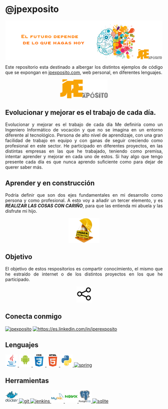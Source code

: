<div align="justify">

# @jpexposito

<img align="center" src="imagen/fondo-github.png" alt="Repositorio @jpexposito">

Este repositorio esta destinado a albergar los distintos ejemplos de código que se expongan en [jpexposito.com](https://jpexposito.com/), web personal, en diferentes lenguajes.

<div align="center">
   <a href="https://jpexposito.com">
    <img src="imagen/logo-web-nar-ap.png" width="30%" height="30%" alt="@jpexposito web personal">
   </a>
</div>

## Evolucionar y mejorar es el trabajo de cada día.
Evolucionar y mejorar es el trabajo de cada día
Me definiría como un Ingeniero Informático de vocación y que no se imagina en un entorno diferente al tecnológico. Persona de alto nivel de aprendizaje, con una gran facilidad de trabajo en equipo y con ganas de seguir creciendo como profesional en este sector. He participado en diferentes proyectos, en las distintas empresas en las que he trabajado, teniendo como premisa, intentar aprender y mejorar en cada uno de estos. Si hay algo que tengo presente cada día es que nunca aprendo suficiente como para dejar de querer saber más.
## Aprender y en construcción
Podría definir que son dos ejes fundamentales en mi desarrollo como persona y como profesional. A esto voy a añadir un tercer elemento, y es  ***REALIZAR LAS COSAS CON CARIÑO***, para que las entienda mi abuela y las disfrute mi hijo.

<div align="center">
    <img src="imagen/construccion.png" width="20%" height="20%"alt="@jpexposito en construccion">
    </br>
</div>

## Objetivo
El objetivo de estos respositorios es compartir conocimiento, el mismo que he estraído de internet o de los distintos proyectos en los que he participado.

<div align="center">
    <img src="imagen/compartir.png" width="10%" height="10%"alt="@jpexposito compartir">
    </br>
</div>


## Conecta conmigo

<p align="left">
  <a href="https://twitter.com/jpexposito" target="blank"><img align="center" src="https://raw.githubusercontent.com/rahuldkjain/github-profile-readme-generator/master/src/images/icons/Social/twitter.svg" alt="jpexposito" height="30" width="40" /></a>
  <a href="https://linkedin.com/in/https://es.linkedin.com/in/jperexposito" target="blank"><img align="center" src="https://raw.githubusercontent.com/rahuldkjain/github-profile-readme-generator/master/src/images/icons/Social/linked-in-alt.svg" alt="https://es.linkedin.com/in/jperexposito" height="30" width="40" /></a>
</p>   

## Lenguajes

  <p align"left>
    <a href="https://www.java.com" target="_blank"> <img src="https://raw.githubusercontent.com/devicons/devicon/master/icons/java/java-original.svg" alt="java" width="40" height="40"/> </a>
    <a href="https://developer.android.com" target="_blank"> <img src="https://raw.githubusercontent.com/devicons/devicon/master/icons/android/android-original-wordmark.svg" alt="android" width="40" height="40"/> </a>
    <a href="https://www.w3schools.com/css/" target="_blank"> <img src="https://raw.githubusercontent.com/devicons/devicon/master/icons/css3/css3-original-wordmark.svg" alt="css3" width="40" height="40"/> </a>
    <a href="https://www.w3.org/html/" target="_blank"> <img src="https://raw.githubusercontent.com/devicons/devicon/master/icons/html5/html5-original-wordmark.svg" alt="html5" width="40" height="40"/> </a>
    <a href="https://www.python.org" target="_blank"> <img src="https://raw.githubusercontent.com/devicons/devicon/master/icons/python/python-original.svg" alt="python" width="40" height="40"/> </a>
<!--
    <a href="https://kotlinlang.org" target="_blank"> <img src="https://www.vectorlogo.zone/logos/kotlinlang/kotlinlang-icon.svg" alt="kotlin" width="40" height="40"/> </a>
    <a href="https://reactjs.org/" target="_blank"> <img src="https://raw.githubusercontent.com/devicons/devicon/master/icons/react/react-original-wordmark.svg" alt="react" width="40" height="40"/> </a> <a href="https://reactnative.dev/" target="_blank"> <img src="https://reactnative.dev/img/header_logo.svg" alt="reactnative" width="40" height="40"/> </a> <a href="https://www.php.net" target="_blank"> <img src="https://raw.githubusercontent.com/devicons/devicon/master/icons/php/php-original.svg" alt="php" width="40" height="40"/> </a>
-->
    <a href="https://spring.io/" target="_blank"> <img src="https://www.vectorlogo.zone/logos/springio/springio-icon.svg" alt="spring" width="40" height="40"/> </a>
 </p>

## Herramientas
  <p align"left>
    <a href="https://www.docker.com/" target="_blank"> <img src="https://raw.githubusercontent.com/devicons/devicon/master/icons/docker/docker-original-wordmark.svg" alt="docker" width="40" height="40"/> </a> <a href="https://git-scm.com/" target="_blank"> <img src="https://www.vectorlogo.zone/logos/git-scm/git-scm-icon.svg" alt="git" width="40" height="40"/> </a>
    <a href="https://www.jenkins.io" target="_blank"> <img src="https://www.vectorlogo.zone/logos/jenkins/jenkins-icon.svg" alt="jenkins" width="40" height="40"/> </a>
    <a href="https://www.mysql.com/" target="_blank"> <img src="https://raw.githubusercontent.com/devicons/devicon/master/icons/mysql/mysql-original-wordmark.svg" alt="mysql" width="40" height="40"/> </a>
    <a href="https://www.nginx.com" target="_blank"> <img src="https://raw.githubusercontent.com/devicons/devicon/master/icons/nginx/nginx-original.svg" alt="nginx" width="40" height="40"/> </a>
    <a href="https://www.postgresql.org" target="_blank"> <img src="https://raw.githubusercontent.com/devicons/devicon/master/icons/postgresql/postgresql-original-wordmark.svg" alt="postgresql" width="40" height="40"/> </a>
    <a href="https://www.sqlite.org/" target="_blank"> <img src="https://www.vectorlogo.zone/logos/sqlite/sqlite-icon.svg" alt="sqlite" width="40" height="40"/> </a>
  </p>

</div>  
